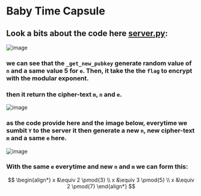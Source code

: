 # Baby Time Capsule

## Look a bits about the code here [server.py](server.py):

![image](https://github.com/Ov3rxn4ght-Projects/Trong-Tinh/assets/107429242/2d0ac454-c64e-4209-9442-1ce89b8de477)

### we can see that the `_get_new_pubkey` generate random value of `n` and a same value 5 for `e`. Then, it take the the `flag` to encrypt with the modular exponent.
### then it return the cipher-text `m`, `n` and `e`.

![image](https://github.com/Ov3rxn4ght-Projects/Trong-Tinh/assets/107429242/a82bd0c2-ae53-4298-bd18-7d4f158959d8)

### as the code provide here and the image below, everytime we sumbit `Y` to the server it then generate a new `n`, new cipher-text `m` and a same `e` here.

![image](https://github.com/Ov3rxn4ght-Projects/Trong-Tinh/assets/107429242/0e9577eb-15d8-4677-b480-a5f82207af1a)


### With the same `e` everytime and new `n` and `m` we can form this:
$$
\begin{align*}
x &\equiv 2 \pmod{3} \\
x &\equiv 3 \pmod{5} \\
x &\equiv 2 \pmod{7}
\end{align*}
$$

